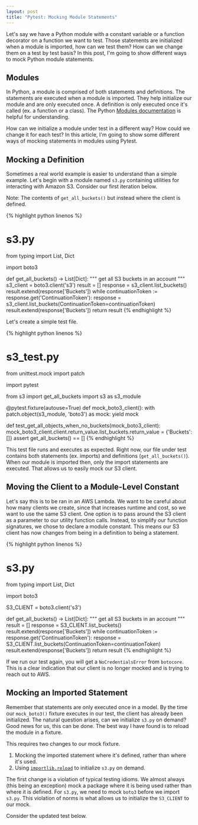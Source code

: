 ```yaml
---
layout: post
title: "Pytest: Mocking Module Statements"
---
```


Let's say we have a Python module with a constant variable or a function decorator on a function we want to test. Those statements are initialized when a module is imported, how can we test them? How can we change them on a test by test basis? In this post, I'm going to show different ways to mock Python module statements.

<!-- more -->

## Modules

In Python, a module is comprised of both statements and definitions. The statements are executed when a module is imported. They help initialize our module and are only executed once. A definition is only executed once it's called (ex. a function or a class). The Python [Modules documentation][python-modules] is helpful for understanding.

How can we initialize a module under test in a different way? How could we change it for each test? In this article, I'm going to show some different ways of mocking statements in modules using Pytest.

## Mocking a Definition

Sometimes a real world example is easier to understand than a simple example. Let's begin with a module named `s3.py` containing utilities for interacting with Amazon S3. Consider our first iteration below.

Note: The contents of `get_all_buckets()` but instead where the client is defined.

{% highlight python linenos %}
# s3.py
from typing import List, Dict

import boto3


def get_all_buckets() -> List[Dict]:
  """ get all S3 buckets in an account """
  s3_client = boto3.client('s3')
  result = []
  response = s3_client.list_buckets()
  result.extend(response['Buckets'])
  while continuationToken := response.get('ContinuationToken'):
    response = s3_client.list_buckets(ContinuationToken=continuationToken)
    result.extend(response['Buckets'])
  return result
 {% endhighlight %}

Let's create a simple test file.

{% highlight python linenos %}
# s3_test.py
from unittest.mock import patch

import pytest

from s3 import get_all_buckets
import s3 as s3_module


@pytest.fixture(autouse=True)
def mock_boto3_client():
    with patch.object(s3_module, 'boto3') as mock:
        yield mock


def test_get_all_objects_when_no_buckets(mock_boto3_client):
    mock_boto3_client.client.return_value.list_buckets.return_value = {'Buckets': []}
    assert get_all_buckets() == []
{% endhighlight %}

This test file runs and executes as expected. Right now, our file under test contains both statements (ex. imports) and definitions (`get_all_buckets()`). When our module is imported then, only the import statements are executed. That allows us to easily mock our S3 client.

## Moving the Client to a Module-Level Constant

Let's say this is to be ran in an AWS Lambda. We want to be careful about how many clients we create, since that increases runtime and cost, so we want to use the same S3 client. One option is to pass around the S3 client as a parameter to our utility function calls. Instead, to simplify our function signatures, we chose to declare a module constant. This means our S3 client has now changes from being in a definition to being a statement.

{% highlight python linenos %}
# s3.py
from typing import List, Dict

import boto3

S3_CLIENT = boto3.client('s3')


def get_all_buckets() -> List[Dict]:
  """ get all S3 buckets in an account """
  result = []
  response = S3_CLIENT.list_buckets()
  result.extend(response['Buckets'])
  while continuationToken := response.get('ContinuationToken'):
    response = S3_CLIENT.list_buckets(ContinuationToken=continuationToken)
    result.extend(response['Buckets'])
  return result
{% endhighlight %}

If we run our test again, you will get a `NoCredentialsError` from `botocore`. This is a clear indication that our client is no longer mocked and is trying to reach out to AWS.

## Mocking an Imported Statement

Remember that statements are only executed once in a model. By the time our `mock_boto3()` fixture executes in our test, the client has already been initialized. The natural question arises, can we initialize `s3.py` on demand? Good news for us, this can be done. The best way I have found is to reload the module in a fixture.

This requires two changes to our mock fixture.

1. Mocking the imported statement where it's defined, rather than where it's used.
2. Using [`importlib.reload`][import-reload] to initialize `s3.py` on demand.

The first change is a violation of typical testing idioms. We almost always (this being an exception) mock a package where it is being used rather than where it is defined. For `s3.py`, we need to mock `boto3` before we import `s3.py`. This violation of norms is what allows us to initialize the `S3_CLIENT` to our mock.

Consider the updated test below.

[python-modules]: https://docs.python.org/3/tutorial/modules.html#more-on-modules
[import-reload]: https://docs.python.org/3/library/importlib.html#importlib.reload
